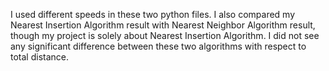 I used different speeds in these two python files. I also compared my Nearest Insertion Algorithm result with Nearest Neighbor Algorithm result, though my project is solely about Nearest Insertion Algorithm. I did not see any significant difference between these two algorithms with respect to total distance. 
